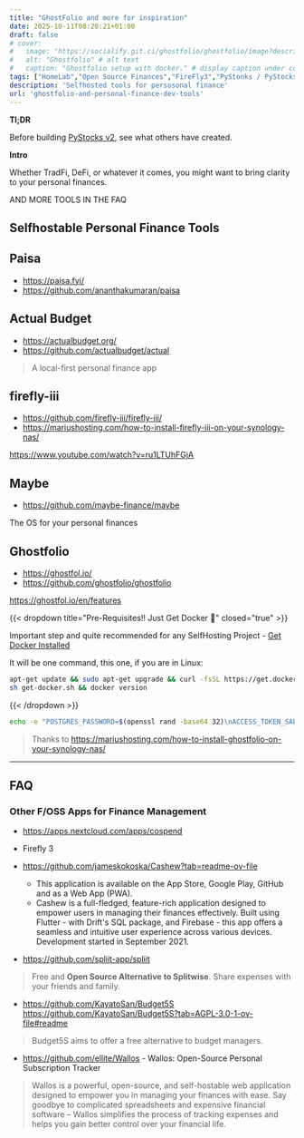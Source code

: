 ```yaml
---
title: "GhostFolio and more for inspiration"
date: 2025-10-11T08:20:21+01:00
draft: false
# cover:
#   image: "https://socialify.git.ci/ghostfolio/ghostfolio/image?description=1&font=Inter&language=1&name=1&stargazers=1&theme=Auto"
#   alt: "Ghostfolio" # alt text
#   caption: "Ghostfolio setup with docker." # display caption under cover
tags: ["HomeLab","Open Source Finances","FireFly3","PyStonks / PyStocks"]
description: 'Selfhosted tools for persosonal finance'
url: 'ghostfolio-and-personal-finance-dev-tools'
---
```


**Tl;DR**

Before building [PyStocks v2](https://jalcocert.github.io/JAlcocerT/py-stonks/), see what others have created.

**Intro**

Whether TradFi, DeFi, or whatever it comes, you might want to bring clarity to your personal finances.

AND MORE TOOLS IN THE FAQ

## Selfhostable Personal Finance Tools

## Paisa

* https://paisa.fyi/
* https://github.com/ananthakumaran/paisa

## Actual Budget

* https://actualbudget.org/
* https://github.com/actualbudget/actual

> A local-first personal finance app


## firefly-iii

* https://github.com/firefly-iii/firefly-iii/
* https://mariushosting.com/how-to-install-firefly-iii-on-your-synology-nas/

https://www.youtube.com/watch?v=ru1LTUhFGjA

## Maybe

* https://github.com/maybe-finance/maybe

 The OS for your personal finances 

## Ghostfolio

* https://ghostfol.io/
* https://github.com/ghostfolio/ghostfolio


https://ghostfol.io/en/features

{{< dropdown title="Pre-Requisites!! Just Get Docker 🐋" closed="true" >}}

Important step and quite recommended for any SelfHosting Project - [Get Docker Installed](https://fossengineer.com/docker-first-steps-guide-for-data-analytics/)

It will be one command, this one, if you are in Linux:

```sh
apt-get update && sudo apt-get upgrade && curl -fsSL https://get.docker.com -o get-docker.sh
sh get-docker.sh && docker version
```

{{< /dropdown >}}



```sh
echo -e "POSTGRES_PASSWORD=$(openssl rand -base64 32)\nACCESS_TOKEN_SALT=$(openssl rand -base64 32)\nJWT_SECRET_KEY=$(openssl rand -base64 32)" > .env
```

> Thanks to https://mariushosting.com/how-to-install-ghostfolio-on-your-synology-nas/


---

## FAQ

### Other F/OSS Apps for Finance Management

* https://apps.nextcloud.com/apps/cospend
* Firefly 3
* https://github.com/jameskokoska/Cashew?tab=readme-ov-file
  * This application is available on the App Store, Google Play, GitHub and as a Web App (PWA).
  * Cashew is a full-fledged, feature-rich application designed to empower users in managing their finances effectively. Built using Flutter - with Drift's SQL package, and Firebase - this app offers a seamless and intuitive user experience across various devices. Development started in September 2021.

* https://github.com/spliit-app/spliit

>  Free and **Open Source Alternative to Splitwise**. Share expenses with your friends and family. 

* https://github.com/KayatoSan/Budget5S
https://github.com/KayatoSan/Budget5S?tab=AGPL-3.0-1-ov-file#readme
>  Budget5S aims to offer a free alternative to budget managers. 

* https://github.com/ellite/Wallos - Wallos: Open-Source Personal Subscription Tracker



> Wallos is a powerful, open-source, and self-hostable web application designed to empower you in managing your finances with ease. Say goodbye to complicated spreadsheets and expensive financial software – Wallos simplifies the process of tracking expenses and helps you gain better control over your financial life.